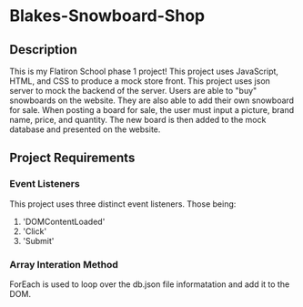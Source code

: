 # Blakes-Snowboard-Shop

## Description
This is my Flatiron School phase 1 project! This project uses JavaScript, HTML, and CSS to produce a mock store front. This project uses json server to mock the backend of the server. Users are able to "buy" snowboards on the website. They are also able to add their own snowboard for sale. When posting a board for sale, the user must input a picture, brand name, price, and quantity. The new board is then added to the mock database and presented on the website.

## Project Requirements
### Event Listeners
This project uses three distinct event listeners. Those being:
1. 'DOMContentLoaded'
2. 'Click'
3. 'Submit'

### Array Interation Method
ForEach is used to loop over the db.json file informatation and add it to the DOM.
